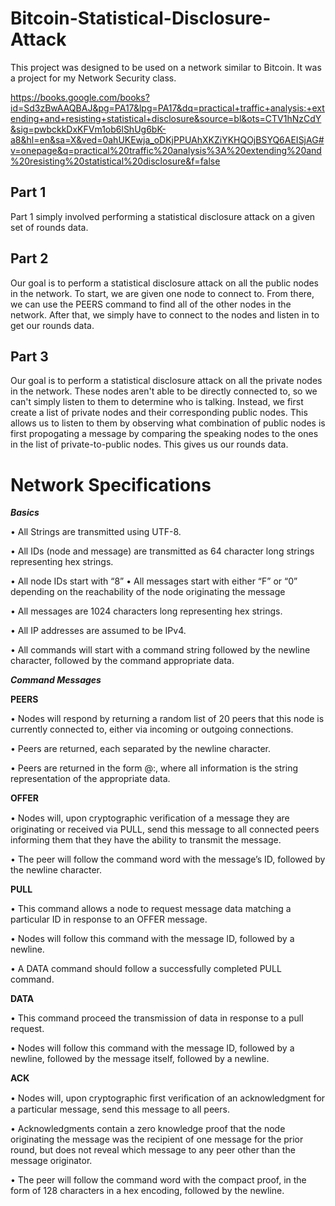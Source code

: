 # Bitcoin-Statistical-Disclosure-Attack
This project was designed to be used on a network similar to Bitcoin.  It was a project for my Network Security class.

https://books.google.com/books?id=Sd3zBwAAQBAJ&pg=PA17&lpg=PA17&dq=practical+traffic+analysis:+extending+and+resisting+statistical+disclosure&source=bl&ots=CTV1hNzCdY&sig=pwbckkDxKFVm1ob6lShUg6bK-a8&hl=en&sa=X&ved=0ahUKEwja_oDKjPPUAhXKZiYKHQOjBSYQ6AEISjAG#v=onepage&q=practical%20traffic%20analysis%3A%20extending%20and%20resisting%20statistical%20disclosure&f=false

## Part 1
Part 1 simply involved performing a statistical disclosure attack on a given set of rounds data.

## Part 2
Our goal is to perform a statistical disclosure attack on all the public nodes in the network.  To start, we are given one node to connect to.  From there, we can use the PEERS command to find all of the other nodes in the network.
  After that, we simply have to connect to the nodes and listen in to get our rounds data.
  
## Part 3
Our goal is to perform a statistical disclosure attack on all the private nodes in the network.  These nodes aren't able to be directly connected to, so we can't simply listen to them to determine who is talking.  Instead, we first create a list of private nodes and their corresponding public nodes.  This allows us to listen to them by observing what combination of public nodes is first propogating a message by comparing the speaking nodes to the ones in the list of private-to-public nodes.  This gives us our rounds data.

# Network Specifications
___Basics___

• All Strings are transmitted using UTF-8. 

• All IDs (node and message) are transmitted as 64 character long strings representing hex strings. 

• All node IDs start with “8” • All messages start with either “F” or “0” depending on the reachability of the node originating the message 

• All messages are 1024 characters long representing hex strings. 

• All IP addresses are assumed to be IPv4. 

• All commands will start with a command string followed by the newline character, followed by the command appropriate data.


___Command Messages___

__PEERS__

• Nodes will respond by returning a random list of 20 peers that this node is currently connected to, either via incoming or outgoing 
connections. 

• Peers are returned, each separated by the newline character. 

• Peers are returned in the form <Peer ID Value>@<IP Address>:<TCP Port>, where all information is the string representation of the appropriate data.

__OFFER__

• Nodes will, upon cryptographic veriﬁcation of a message they are originating or received via PULL, send this message to all connected peers informing them that they have the ability to transmit the message. 

• The peer will follow the command word with the message’s ID, followed by the newline character.

__PULL__

• This command allows a node to request message data matching a particular ID in response to an OFFER message. 

• Nodes will follow this command with the message ID, followed by a newline. 

• A DATA command should follow a successfully completed PULL command.

__DATA__

• This command proceed the transmission of data in response to a pull request. 

• Nodes will follow this command with the message ID, followed by a newline, followed by the message itself, followed by a newline.

__ACK__

• Nodes will, upon cryptographic ﬁrst veriﬁcation of an acknowledgment for a particular message, send this message to all peers. 

• Acknowledgments contain a zero knowledge proof that the node originating the message was the recipient of one message for the prior round, but does not reveal which message to any peer other than the message originator. 

• The peer will follow the command word with the compact proof, in the form of 128 characters in a hex encoding, followed by the newline.
